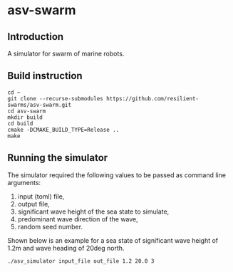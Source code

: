 # asv-swarm

## Introduction
A simulator for swarm of marine robots.

## Build instruction
``` 
cd ~
git clone --recurse-submodules https://github.com/resilient-swarms/asv-swarm.git
cd asv-swarm
mkdir build
cd build
cmake -DCMAKE_BUILD_TYPE=Release ..
make 
```

## Running the simulator
The simulator required the following values to be passed as command line arguments:
1. input (toml) file, 
2. output file,
3. significant wave height of the sea state to simulate, 
4. predominant wave direction of the wave,
5. random seed number.

Shown below is an example for a sea state of significant wave height of 1.2m and wave heading of 20deg north. 

```
./asv_simulator input_file out_file 1.2 20.0 3
```


